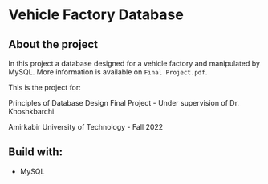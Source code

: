 # Vehicle Factory Database

## About the project
In this project a database designed for a vehicle factory and manipulated by MySQL.
More information is available on `Final Project.pdf`.

This is the project for:

Principles of Database Design Final Project - Under supervision of Dr. Khoshkbarchi

Amirkabir University of Technology - Fall 2022

## Build with:
- MySQL
